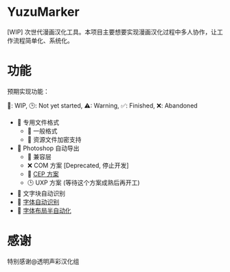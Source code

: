 # YuzuMarker

[WIP] 次世代漫画汉化工具。本项目主要想要实现漫画汉化过程中多人协作，让工作流程简单化、系统化。

# 功能

预期实现功能：

🚧: WIP, 🕒: Not yet started, ⚠: Warning, ✅: Finished, ❌: Abandoned

* 🚧 专用文件格式
  * 🚧 一般格式
  * 🚧 资源文件加密支持
* 🚧 Photoshop 自动导出
  * 🚧 兼容层
  * ❌  COM 方案 [Deprecated, 停止开发]
  * 🚧 [CEP 方案](https://github.com/JeffersonQin/YuzuMarker.FontDetection)
  * 🕒 UXP 方案 (等待这个方案成熟后再开工)
* 🚧 文字块自动识别
* 🚧 [字体自动识别](https://github.com/JeffersonQin/YuzuMarker.FontDetection)
* 🚧 [字体布局半自动化](https://github.com/JeffersonQin/YuzuMarker.TextAutoLayout)

# 感谢

特别感谢@透明声彩汉化组

